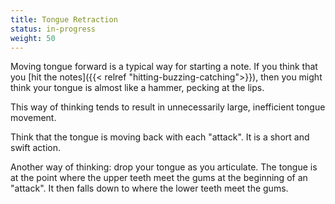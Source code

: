 ```yaml
---
title: Tongue Retraction
status: in-progress
weight: 50
---
```


Moving tongue forward is a typical way for starting a note. If you
think that you [hit the notes]({{< relref "hitting-buzzing-catching">}}),
then you might think your tongue is almost like a hammer,
pecking at the lips.

This way of thinking tends to result in unnecessarily large, inefficient tongue movement.

Think that the tongue is moving back with each "attack". It is a short and swift action.

Another way of thinking: drop your tongue as you articulate. The tongue is at the point
where the upper teeth meet the gums at the beginning of an "attack". It then falls down
to where the lower teeth meet the gums.

